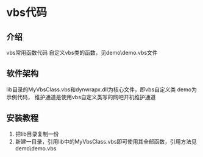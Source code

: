 # vbs代码

## 介绍
vbs常用函数代码
自定义vbs类的函数，见demo\demo.vbs文件

## 软件架构
lib目录的MyVbsClass.vbs和dynwrapx.dll为核心文件，即vbs自定义类
demo为示例代码，
维护通道是使用vbs自定义类写的网吧开机维护通道


## 安装教程

1.  把lib目录复制一份
2.  新建一目录，引用lib中的MyVbsClass.vbs即可使用其全部函数，引用方法见demo\demo.vbs

